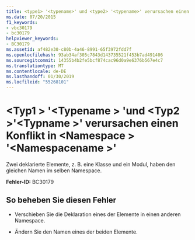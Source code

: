 ```yaml
---
title: <type1> '<typename>' und <type2> '<typename>' verursachen einen Konflikt in <namespace> '<namespacename>'
ms.date: 07/20/2015
f1_keywords:
- vbc30179
- bc30179
helpviewer_keywords:
- BC30179
ms.assetid: af482e30-c80b-4a46-8991-65f3972fdd7f
ms.openlocfilehash: 93ab34af305c7843d143735521f453b7ad491406
ms.sourcegitcommit: 14355b4b2fe5bcf874cac96d0a9e6376b567e4c7
ms.translationtype: MT
ms.contentlocale: de-DE
ms.lasthandoff: 01/30/2019
ms.locfileid: "55268101"
---
```

# <a name="type1-typename-and-type2-typename-conflict-in-namespace-namespacename"></a>\<Typ1 > '\<Typename > 'und \<Typ2 >'\<Typname >' verursachen einen Konflikt in \<Namespace > '\<Namespacename >'
Zwei deklarierte Elemente, z. B. eine Klasse und ein Modul, haben den gleichen Namen im selben Namespace.  
  
 **Fehler-ID:** BC30179  
  
## <a name="to-correct-this-error"></a>So beheben Sie diesen Fehler  
  
-   Verschieben Sie die Deklaration eines der Elemente in einen anderen Namespace.  
  
-   Ändern Sie den Namen eines der beiden Elemente.